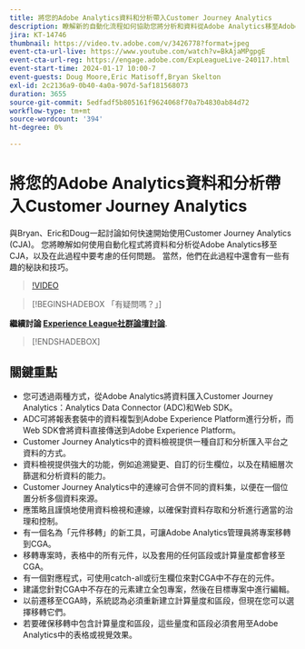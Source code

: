 ```yaml
---
title: 將您的Adobe Analytics資料和分析帶入Customer Journey Analytics
description: 瞭解新的自動化流程如何協助您將分析和資料從Adobe Analytics移至Adobe Customer Journey Analytics。
jira: KT-14746
thumbnail: https://video.tv.adobe.com/v/3426778?format=jpeg
event-cta-url-live: https://www.youtube.com/watch?v=BkAjaMPgpgE
event-cta-url-reg: https://engage.adobe.com/ExpLeagueLive-240117.html
event-start-time: 2024-01-17 10:00-7
event-guests: Doug Moore,Eric Matisoff,Bryan Skelton
exl-id: 2c2136a9-0b40-4a0a-907d-5af181568073
duration: 3655
source-git-commit: 5edfadf5b805161f9624068f70a7b4830ab84d72
workflow-type: tm+mt
source-wordcount: '394'
ht-degree: 0%

---
```


# 將您的Adobe Analytics資料和分析帶入Customer Journey Analytics

與Bryan、Eric和Doug一起討論如何快速開始使用Customer Journey Analytics (CJA)。 您將瞭解如何使用自動化程式將資料和分析從Adobe Analytics移至CJA，以及在此過程中要考慮的任何問題。 當然，他們在此過程中還會有一些有趣的秘訣和技巧。

>[!VIDEO](https://video.tv.adobe.com/v/3426778/?quality=12&learn=on)

>[!BEGINSHADEBOX 「有疑問嗎？」]

**繼續討論 [Experience League社群論壇討論](https://experienceleaguecommunities.adobe.com/t5/adobe-analytics-discussions/experience-league-live-post-session-discussion-bringing-your/m-p/646093#M3582)**.

>[!ENDSHADEBOX]

## 關鍵重點

* 您可透過兩種方式，從Adobe Analytics將資料匯入Customer Journey Analytics：Analytics Data Connector (ADC)和Web SDK。
* ADC可將報表套裝中的資料複製到Adobe Experience Platform進行分析，而Web SDK會將資料直接傳送到Adobe Experience Platform。
* Customer Journey Analytics中的資料檢視提供一種自訂和分析匯入平台之資料的方式。
* 資料檢視提供強大的功能，例如追溯變更、自訂的衍生欄位，以及在精細層次篩選和分析資料的能力。
* Customer Journey Analytics中的連線可合併不同的資料集，以便在一個位置分析多個資料來源。
* 應策略且謹慎地使用資料檢視和連線，以確保對資料存取和分析進行適當的治理和控制。
* 有一個名為「元件移轉」的新工具，可讓Adobe Analytics管理員將專案移轉到CGA。
* 移轉專案時，表格中的所有元件，以及套用的任何區段或計算量度都會移至CGA。
* 有一個對應程式，可使用catch-all或衍生欄位來對CGA中不存在的元件。
* 建議您針對CGA中不存在的元素建立全包專案，然後在目標專案中進行編輯。
* 以前遷移至CGA時，系統認為必須重新建立計算量度和區段，但現在您可以選擇移轉它們。
* 若要確保移轉中包含計算量度和區段，這些量度和區段必須套用至Adobe Analytics中的表格或視覺效果。
